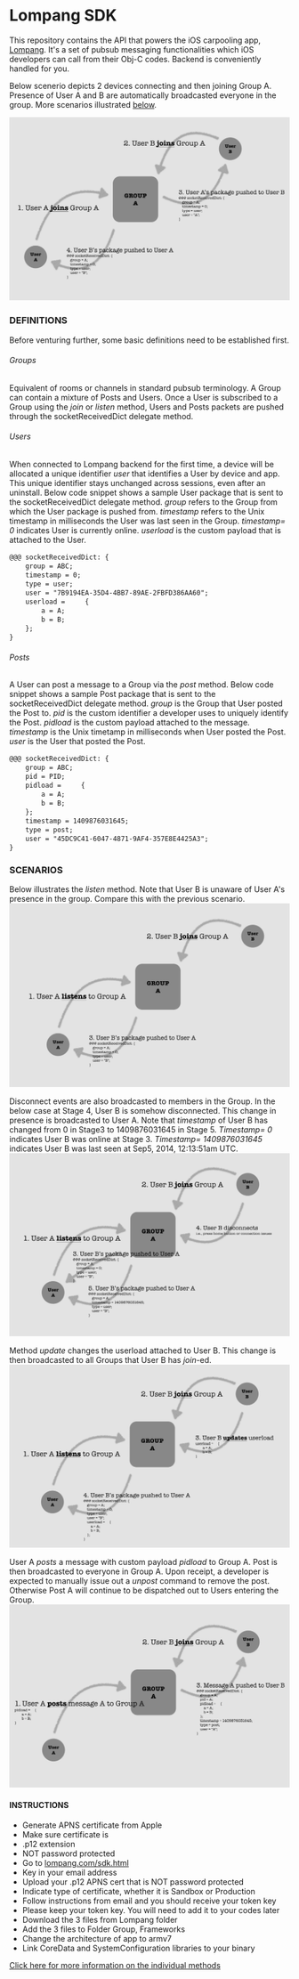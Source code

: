 Lompang SDK
===========

This repository contains the API that powers the iOS carpooling app, [Lompang](http://appstore.com/lompang). It's a set of pubsub messaging functionalities which iOS developers can call from their Obj-C codes. Backend is conveniently handled for you.

Below scenerio depicts 2 devices connecting and then joining Group A. Presence of User A and B are automatically broadcasted everyone in the group. More scenarios illustrated [below](#morescenarios).

![Join](/images/1.png)

### DEFINITIONS
Before venturing further, some basic definitions need to be established first. 

###### Groups
Equivalent of rooms or channels in standard pubsub terminology. A Group can contain a mixture of Posts and Users. Once a User is subscribed to a Group using the _join_ or _listen_ method, Users and Posts packets are pushed through the socketReceivedDict delegate method.

###### Users
When connected to Lompang backend for the first time, a device will be allocated a unique identifier _user_ that identifies a User by device and app. This unique identifier stays unchanged across sessions, even after an uninstall. Below code snippet shows a sample User package that is sent to the socketReceivedDict delegate method. _group_ refers to the Group from which the User package is pushed from. _timestamp_ refers to the Unix timestamp in milliseconds the User was last seen in the Group. _timestamp= 0_ indicates User is currently online. _userload_ is the custom payload that is attached to the User.

```
@@@ socketReceivedDict: {
    group = ABC;
    timestamp = 0;
    type = user;
    user = "7B9194EA-35D4-4BB7-89AE-2FBFD386AA60";
    userload =     {
        a = A;
        b = B;
    };
}
```

###### Posts
A User can post a message to a Group via the _post_ method. Below code snippet shows a sample Post package that is sent to the socketReceivedDict delegate method. _group_ is the Group that User posted the Post to. _pid_ is the custom identifier a developer uses to uniquely identify the Post. _pidload_ is the custom payload attached to the message. _timestamp_ is the Unix timetamp in milliseconds when User posted the Post. _user_ is the User that posted the Post.  

```
@@@ socketReceivedDict: {
    group = ABC;
    pid = PID;
    pidload =     {
        a = A;
        b = B;
    };
    timestamp = 1409876031645;
    type = post;
    user = "45DC9C41-6047-4871-9AF4-357E8E4425A3";
}
```

### SCENARIOS <a name="morescenarios"></a>

Below illustrates the _listen_ method. Note that User B is unaware of User A's presence in the group. Compare this with the previous scenario.
![Listen](/images/2.png)

Disconnect events are also broadcasted to members in the Group. In the below case at Stage 4, User B is somehow disconnected. This change in presence is broadcasted to User A. Note that _timestamp_ of User B has changed from 0 in Stage3 to 1409876031645 in Stage 5. _Timestamp= 0_ indicates User B was online at Stage 3. _Timestamp= 1409876031645_ indicates User B was last seen at Sep5, 2014, 12:13:51am UTC.
![Disconnect](/images/3.png)

Method _update_ changes the userload attached to User B. This change is then broadcasted to all Groups that User B has _join_-ed.
![](/images/4.png)

User A _posts_ a message with custom payload _pidload_ to Group A. Post is then broadcasted to everyone in Group A. Upon receipt, a developer is expected to manually issue out a _unpost_ command to remove the post. Otherwise Post A will continue to be dispatched out to Users entering the Group.
![](/images/5.png)

#### INSTRUCTIONS
* Generate APNS certificate from Apple
* Make sure certificate is
 * .p12 extension
 * NOT password protected
* Go to [lompang.com/sdk.html](http://lompang.com/sdk.html)
 * Key in your email address
 * Upload your .p12 APNS cert that is NOT password protected
 * Indicate type of certificate, whether it is Sandbox or Production
* Follow instructions from email and you should receive your token key
* Please keep your token key. You will need to add it to your codes later
* Download the 3 files from Lompang folder
* Add the 3 files to Folder Group, Frameworks
* Change the architecture of app to armv7
* Link CoreData and SystemConfiguration libraries to your binary

[Click here for more information on the individual methods](https://github.com/ngzhongcai/lompang/blob/master/Lompang/Lompang.h)
